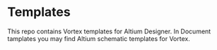 # Templates
This repo contains Vortex templates for Altium Designer.
In Document tamplates you may find Altium schematic templates for Vortex.
